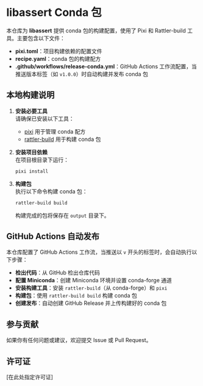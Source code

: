 # libassert Conda 包

本仓库为 **libassert** 提供 conda 包的构建配置，使用了 Pixi 和 Rattler-build 工具。主要包含以下文件：

- **pixi.toml**：项目构建依赖的配置文件
- **recipe.yaml**：conda 包的构建配方
- **.github/workflows/release-conda.yml**：GitHub Actions 工作流配置，当推送版本标签（如 `v1.0.0`）时自动构建并发布 conda 包

## 本地构建说明

1. **安装必要工具**  
   请确保已安装以下工具：
   - [pixi](https://github.com/prefix-dev/pixi) 用于管理 conda 配方
   - [rattler-build](https://github.com/prefix-dev/rattler-build) 用于构建 conda 包

2. **安装项目依赖**  
   在项目根目录下运行：
   ```bash
   pixi install
   ```

3. **构建包**  
   执行以下命令构建 conda 包：
   ```bash
   rattler-build build
   ```
   构建完成的包将保存在 `output` 目录下。

## GitHub Actions 自动发布

本仓库配置了 GitHub Actions 工作流，当推送以 `v` 开头的标签时，会自动执行以下步骤：

- **检出代码**：从 GitHub 检出仓库代码
- **配置 Miniconda**：创建 Miniconda 环境并设置 conda-forge 通道
- **安装构建工具**：安装 `rattler-build`（从 conda-forge）和 `pixi`
- **构建包**：使用 `rattler-build build` 构建 conda 包
- **创建发布**：自动创建 GitHub Release 并上传构建好的 conda 包

## 参与贡献

如果你有任何问题或建议，欢迎提交 Issue 或 Pull Request。

## 许可证

[在此处指定许可证]
